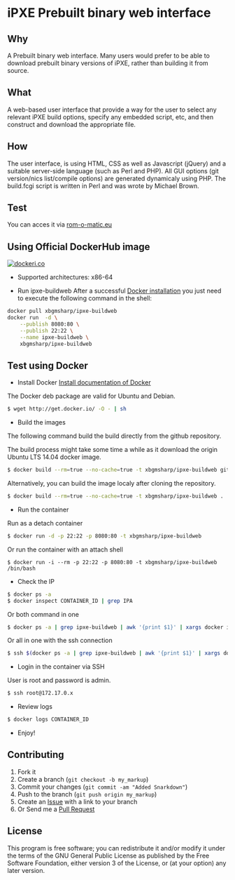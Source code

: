 iPXE Prebuilt binary web interface
=====

## Why
A Prebuilt binary web interface. Many users would prefer to be able to download prebuilt binary versions of iPXE, rather than building it from source.

## What
A web-based user interface that provide a way for the user to select any relevant iPXE build options, specify any embedded script, etc, and then construct and download the appropriate file.

## How
The user interface, is using HTML, CSS as well as Javascript (jQuery) and a suitable server-side language (such as Perl and PHP).
All GUI options (git version/nics list/compile options) are generated dynamicaly using PHP.
The build.fcgi script is written in Perl and was wrote by Michael Brown.

## Test
You can acces it via [rom-o-matic.eu](http://rom-o-matic.eu)

## Using Official DockerHub image

[![dockeri.co](https://dockeri.co/image/xbgmsharp/ipxe-buildweb)](https://hub.docker.com/r/xbgmsharp/ipxe-buildweb)

* Supported architectures: x86-64

* Run ipxe-buildweb
After a successful [Docker installation](https://docs.docker.com/engine/installation/) you just need to execute the following command in the shell:

```bash
docker pull xbgmsharp/ipxe-buildweb
docker run  -d \
	--publish 8080:80 \
	--publish 22:22 \
	--name ipxe-buildweb \
	xbgmsharp/ipxe-buildweb
```

## Test using Docker

* Install Docker
[Install documentation of Docker](https://docs.docker.com/engine/installation/)

The Docker deb package are valid for Ubuntu and Debian.

```bash
$ wget http://get.docker.io/ -O - | sh
```

* Build the images

The following command build the build directly from the github repository.

The build process might take some time a while as it download the origin Ubuntu LTS 14.04 docker image.
```bash
$ docker build --rm=true --no-cache=true -t xbgmsharp/ipxe-buildweb github.com/xbgmsharp/ipxe-buildweb.git
```

Alternatively, you can build the image localy after cloning the repository.
```bash
$ docker build --rm=true --no-cache=true -t xbgmsharp/ipxe-buildweb .
```

* Run the container

Run as a detach container
```bash
$ docker run -d -p 22:22 -p 8080:80 -t xbgmsharp/ipxe-buildweb
```

Or run the container with an attach shell
```
$ docker run -i --rm -p 22:22 -p 8080:80 -t xbgmsharp/ipxe-buildweb /bin/bash
```

* Check the IP

```bash
$ docker ps -a
$ docker inspect CONTAINER_ID | grep IPA
```

Or both command in one
```bash
$ docker ps -a | grep ipxe-buildweb | awk '{print $1}' | xargs docker inspect | grep IPAddress
```

Or all in one with the ssh connection
```bash
$ ssh $(docker ps -a | grep ipxe-buildweb | awk '{print $1}' | xargs docker inspect | grep IPAddress | awk '{print $2}' | tr -d '"' | tr -d ',' )
```

* Login in the container via SSH

User is root and password is admin.

```bash
$ ssh root@172.17.0.x
```

* Review logs
```bash
$ docker logs CONTAINER_ID
```

* Enjoy!

## Contributing

1. Fork it
2. Create a branch (`git checkout -b my_markup`)
3. Commit your changes (`git commit -am "Added Snarkdown"`)
4. Push to the branch (`git push origin my_markup`)
5. Create an [Issue][1] with a link to your branch
6. Or Send me a [Pull Request][2]

[1]: https://github.com/xbgmsharp/ipxe-buildweb/issues
[2]: https://github.com/xbgmsharp/ipxe-buildweb/pull/new/master

## License
This program is free software; you can redistribute it and/or modify it under the terms of the GNU General Public License as published by the Free Software Foundation, either version 3 of the License, or (at your option) any later version.
